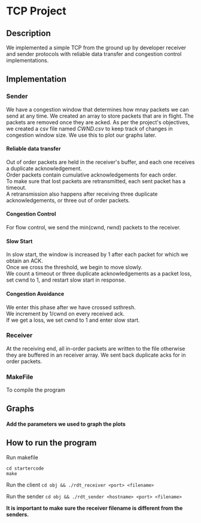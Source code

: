 # TCP Project

## Description
We implemented a simple TCP from the ground up by developer receiver and sender protocols with reliable data transfer and congestion control implementations.

## Implementation

### Sender
We have a congestion window that determines how mnay packets we can send at any time. 
We created an array to store packets that are in flight. The packets are removed once they are acked. As per the project's objectives, we created a csv file named *CWND.csv* to keep track of changes in congestion window size. We use this to plot our graphs later. 

#### Reliable data transfer
Out of order packets are held in the receiver's buffer, and each one receives a duplicate acknowledgement.<br>
Order packets contain cumulative acknowledgements for each order.<br>
To make sure that lost packets are retransmitted, each sent packet has a timeout.<br>
A retransmission also happens after receiving three duplicate acknowledgements, or three out of order packets.<br>

#### Congestion Control
For flow control, we send the min(cwnd, rwnd) packets to the receiver. 

#### Slow Start
In slow start, the window is increased by 1 after each packet for which we obtain an ACK.<br>
Once we cross the threshold, we begin to move slowly.<br>
We count a timeout or three duplicate acknowledgements as a packet loss, set cwnd to 1, and restart slow start in response.<br>

#### Congestion Avoidance
We enter this phase after we have crossed ssthresh.<br/>
We increment by 1/cwnd on every received ack.<br/>
If we get a loss, we set cwnd to 1 and enter slow start.

### Receiver
At the receiving end, all in-order packets are written to the file otherwise they are buffered in an receiver array. We sent back duplicate acks for in order packets.

### MakeFile
To compile the program


## Graphs


#### Add the parameters we used to graph the plots


## How to run the program
Run makefile
```
cd startercode 
make
```

Run the client
`cd obj && ./rdt_receiver <port> <filename>`

Run the sender
`cd obj && ./rdt_sender <hostname> <port> <filename>`

**It is important to make sure the receiver filename is different from the senders.**
